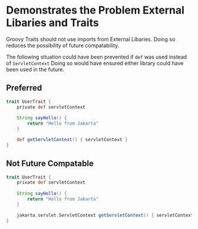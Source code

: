 # Demonstrates the Problem External Libaries and Traits

Groovy Traits should not use imports from External Libaries.
Doing so reduces the possibility of future compatability.

The following situation could have been prevented if `def` was used instead of `ServletContext`
Doing so would have ensured either library could have been used in the future.

## Preferred
```groovy
trait UserTrait {
    private def servletContext
    
    String sayHello() {
        return "Hello from Jakarta"
    }

    def getServletContext() { servletContext }
}
```

## Not Future Compatable
```groovy
trait UserTrait {
    private def servletContext
    
    String sayHello() {
        return "Hello from Jakarta"
    }

    jakarta.servlet.ServletContext getServletContext() { servletContext }
}
```
